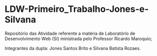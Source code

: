# LDW-Primeiro_Trabalho-Jones-e-Silvana

Repositório das Atividade referente a matéria de Laboratório de Desenvolvimento Web (SI) ministrada pelo Professor Ricardo Maroquio;

Integrantes da dupla: Jones Santos Brito e Silvana Batista Rozaes.


